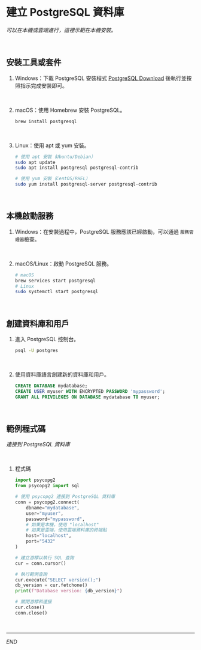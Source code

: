 # 建立 PostgreSQL 資料庫

_可以在本機或雲端進行，這裡示範在本機安裝。_

<br>

## 安裝工具或套件

1. Windows：下載 PostgreSQL 安裝程式 [PostgreSQL Download](https://www.postgresql.org/download/) 後執行並按照指示完成安裝即可。

<br>

2. macOS：使用 Homebrew 安裝 PostgreSQL。

    ```bash
    brew install postgresql
    ```

<br>

3. Linux：使用 apt 或 yum 安裝。

    ```bash
    # 使用 apt 安裝（Ubuntu/Debian）
    sudo apt update
    sudo apt install postgresql postgresql-contrib

    # 使用 yum 安裝（CentOS/RHEL）
    sudo yum install postgresql-server postgresql-contrib
    ```

<br>

## 本機啟動服務

1. Windows：在安裝過程中，PostgreSQL 服務應該已經啟動，可以通過 `服務管理器`檢查。

<br>

2. macOS/Linux：啟動 PostgreSQL 服務。

    ```bash
    # macOS
    brew services start postgresql
    # Linux
    sudo systemctl start postgresql
    ```

<br>

## 創建資料庫和用戶

1. 進入 PostgreSQL 控制台。

    ```bash
    psql -U postgres
    ```

<br>

2. 使用資料庫語言創建新的資料庫和用戶。

    ```sql
    CREATE DATABASE mydatabase;
    CREATE USER myuser WITH ENCRYPTED PASSWORD 'mypassword';
    GRANT ALL PRIVILEGES ON DATABASE mydatabase TO myuser;
    ```

<br>

## 範例程式碼

_連接到 PostgreSQL 資料庫_

<br>

1. 程式碼

    ```python
    import psycopg2
    from psycopg2 import sql

    # 使用 psycopg2 連接到 PostgreSQL 資料庫
    conn = psycopg2.connect(
        dbname="mydatabase",
        user="myuser",
        password="mypassword",
        # 如果是本機，使用 "localhost"
        # 如果是雲端，使用雲端資料庫的終端點
        host="localhost",
        port="5432"
    )

    # 建立游標以執行 SQL 查詢
    cur = conn.cursor()

    # 執行範例查詢
    cur.execute("SELECT version();")
    db_version = cur.fetchone()
    print(f"Database version: {db_version}")

    # 關閉游標和連接
    cur.close()
    conn.close()
    ```

<br>

___

_END_